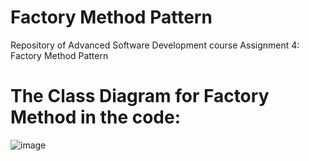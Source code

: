# Factory Method Pattern
Repository of Advanced Software Development course Assignment 4: Factory Method Pattern 
# The Class Diagram for Factory Method in the code: 
![image](https://user-images.githubusercontent.com/68341128/137013250-39c5f833-ca0a-469c-bf4e-d8f0d5de03e8.png)

